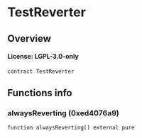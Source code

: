 # TestReverter

## Overview

#### License: LGPL-3.0-only

```solidity
contract TestReverter
```


## Functions info

### alwaysReverting (0xed4076a9)

```solidity
function alwaysReverting() external pure
```

